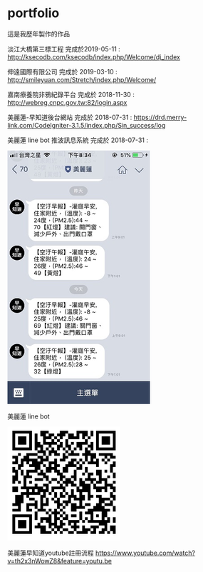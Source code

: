 # portfolio
這是我歷年製作的作品

淡江大橋第三標工程 完成於2019-05-11 : http://ksecodb.com/ksecodb/index.php/Welcome/dj_index

伸遠國際有限公司 完成於 2019-03-10 :  http://smileyuan.com/Stretch/index.php/Welcome/

嘉南療養院非鴉紀錄平台 完成於 2018-11-30 : http://webreg.cnpc.gov.tw:82/login.aspx

美麗蓮-早知道後台網站 完成於 2018-07-31 : https://drd.merry-link.com/CodeIgniter-3.1.5/index.php/Sin_success/log

美麗蓮 line bot 推波訊息系統 完成於 2018-07-31 :

![image](https://github.com/xx900221/portfolio/blob/master/linebot.jpg)

美麗蓮 line bot 

![image](https://github.com/xx900221/portfolio/blob/master/linebot-qr.PNG)

美麗蓮早知道youtube註冊流程  https://www.youtube.com/watch?v=th2x3nWowZ8&feature=youtu.be

